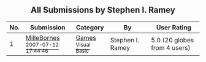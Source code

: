 ﻿<div align="center">

## All Submissions by Stephen I\. Ramey

</div>

No.  | Submission | Category | By   | User Rating
---- | ---------- | -------- | ---- | -----------
1 | [MilleBornes<br /><sup>2007-07-12 17:44:46</sup>](https://github.com/Planet-Source-Code/stephen-i-ramey-millebornes__1-68990) | [Games<br /><sup>Visual Basic</sup>](../ByCategory/games__1-38.md) | Stephen I\. Ramey | 5.0 (20 globes from 4 users)

